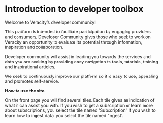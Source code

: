 # Introduction to developer toolbox 

Welcome to Veracity’s developer community!

This platform is intended to facilitate participation by engaging providers and consumers. Developer Community gives those who seek to work on Veracity an opportunity to evaluate its potential through information, inspiration and collaboration.

Developer community will assist in leading you towards the services and data you are seeking by providing easy navigation to tools, tutorials, training and inspirational articles.
 
We seek to continuously improve our platform so it is easy to use, appealing and promotes self-service.

**How to use the site**

On the front page you will find several tiles. Each tile gives an indication of what it can assist you with. If you wish to get a subscription or learn more about subscriptions, you select the tile named 'Subscription'. If you wish to learn how to ingest data, you select the tile named 'Ingest'.   


